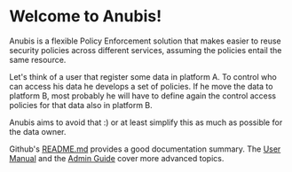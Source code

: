 # Welcome to Anubis!

Anubis is a flexible Policy Enforcement solution that makes easier to reuse
security policies across different services, assuming the policies entail the
same resource.

Let's think of a user that register some data in platform A.
To control who can access his data he develops a set of policies.
If he move the data to platform B, most probably he will have to define again
the control access policies for that data also in platform B.

Anubis aims to avoid that :) or at least simplify this as much as possible
for the data owner.

Github's [README.md](https://github.com/orchestracities/anubis/blob/master/README.md)
provides a good documentation summary.
The [User Manual](user/index.md) and the [Admin Guide](admin/index.md)
cover more advanced topics.
